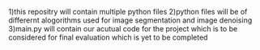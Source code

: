 1)this repositry will contain multiple python files 
2)python files will be of differernt alogorithms used for image segmentation and image denoising
3)main.py will contain our acutual code for the project which is to be considered for final evaluation which is yet to be completed 
